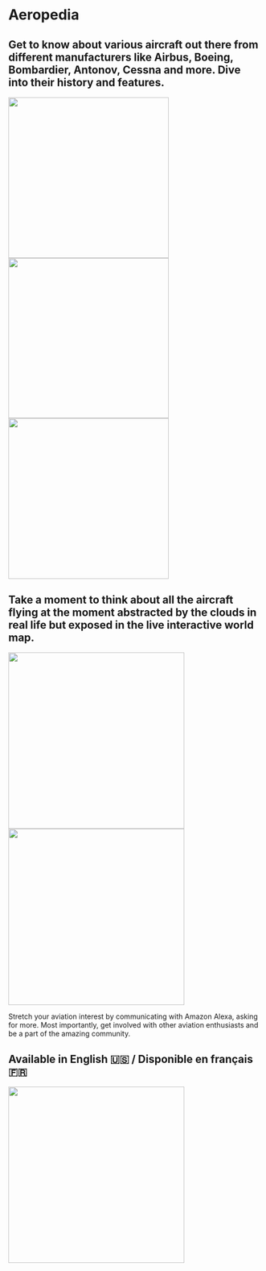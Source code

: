 # Aeropedia

## Get to know about various aircraft out there from different manufacturers like Airbus, Boeing, Bombardier, Antonov, Cessna and more. Dive into their history and features. 

<img src=https://github.com/himelsaha29/Aeropedia/blob/main/app/src/main/assets/promos/1.png width="318.5">  <img src=https://github.com/himelsaha29/Aeropedia/blob/main/app/src/main/assets/promos/5.png width="318.5"> <img src=https://github.com/himelsaha29/Aeropedia/blob/main/app/src/main/assets/promos/6.png width="318.5">

## Take a moment to think about all the aircraft flying at the moment abstracted by the clouds in real life but exposed in the live interactive world map. 

<img src=https://github.com/himelsaha29/Aeropedia/blob/main/app/src/main/assets/promos/8.png width="350"> <img src=https://github.com/himelsaha29/Aeropedia/blob/main/app/src/main/assets/promos/9.png width="350">

Stretch your aviation interest by communicating with Amazon Alexa, asking for more. Most importantly, get involved with other aviation enthusiasts and be a part of the amazing community.

## Available in English 🇺🇸 / Disponible en français 🇫🇷
<img src=https://github.com/himelsaha29/Aeropedia/blob/main/app/src/main/assets/promos/7.png width="350">
